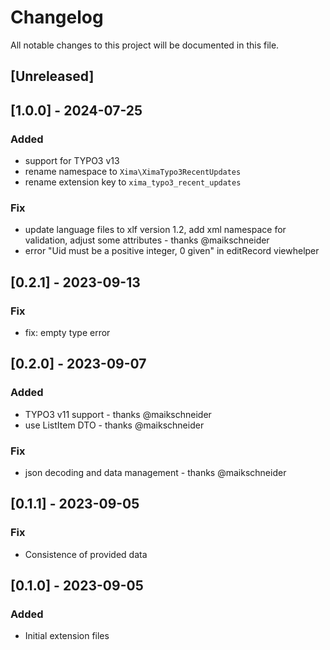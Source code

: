 # Changelog

All notable changes to this project will be documented in this file.

## [Unreleased]

## [1.0.0] - 2024-07-25

### Added

- support for TYPO3 v13
- rename namespace to `Xima\XimaTypo3RecentUpdates`
- rename extension key to `xima_typo3_recent_updates`

### Fix

- update language files to xlf version 1.2, add xml namespace for validation, adjust some attributes  - thanks @maikschneider
- error "Uid must be a positive integer, 0 given" in editRecord viewhelper

## [0.2.1] - 2023-09-13

### Fix

- fix: empty type error

## [0.2.0] - 2023-09-07

### Added

- TYPO3 v11 support - thanks @maikschneider
- use ListItem DTO - thanks @maikschneider

### Fix

- json decoding and data management - thanks @maikschneider

## [0.1.1] - 2023-09-05

### Fix

- Consistence of provided data

## [0.1.0] - 2023-09-05

### Added

- Initial extension files